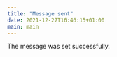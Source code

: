 ```yaml
---
title: "Message sent"
date: 2021-12-27T16:46:15+01:00
main: main
---
```

The message was set successfully.